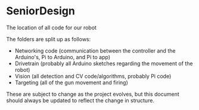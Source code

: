 # SeniorDesign
The location of all code for our robot


The folders are split up as follows:
- Networking code (communication between the controller and the Arduino's, Pi to Arduino, and Pi to app)
- Drivetrain (probably all Arduino sketches regarding the movement of the robot)
- Vision (all detection and CV code/algorithms, probably Pi code)
- Targeting (all of the gun movement and firing)

These are subject to change as the project evolves, but this document should always be updated to reflect the change in structure.
